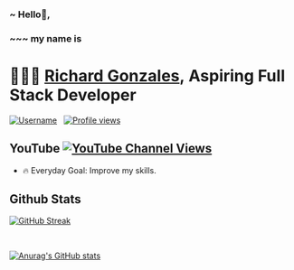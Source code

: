 
### ~ Hello👋,

### ~~~ my name is

# 🔗🔗🔗  [Richard Gonzales][website],&nbsp;Aspiring Full Stack Developer

[![Username](https://img.shields.io/badge/Username-rchadgonzales-darkgreen)][github] &nbsp; [![Profile views](https://gpvc.arturio.dev/rchadgonzales)][github]

## YouTube [![YouTube Channel Views](https://img.shields.io/youtube/channel/views/UCHPIcSFr4KbyNmsAGK20-lQ?style=flat&logo=youtube&color=FF0000)][youtube]


- 🔥 Everyday Goal: Improve my skills.
<!-- - ⚡ Fun Fact: I love gaming.
- 🪐 Ruling Planet: Saturn.
- 🔶 Favorite Food: Pizza, Hamburger, Fries.
- Stress Reliever: Ice cream. -->



## Github Stats

 [![GitHub Streak](https://github-readme-streak-stats.herokuapp.com?user=rchadgonzales&theme=hacker)](https://git.io/streak-stats) 

<!-- [![GitHub Streak](https://github-readme-streak-stats.herokuapp.com?user=rchadgonzales&theme=radical)](https://git.io/streak-stats) -->

</br>

 [![Anurag's GitHub stats](https://github-readme-stats.vercel.app/api?username=rchadgonzales&show_icons=true&title_color=20C117&text_color=20C117&icon_color=20C117&border_color=20C117&bg_color=000000)](https://github.com/anuraghazra/github-readme-stats) 

<!-- ![Anurag's GitHub stats](https://github-readme-stats.vercel.app/api?username=rchadgonzales&show_icons=true&theme=radical) -->

<!-- ![](https://komarev.com/ghpvc/?username=your-github-username) -->

<!-- [![Top Langs](https://github-readme-stats.vercel.app/api/top-langs/?username=rchadgonzales)](https://github.com/anuraghazra/github-readme-stats) -->

<!-- [![Readme Quotes](https://quotes-github-readme.vercel.app/api?type=horizontal&theme=dark)](https://github.com/piyushsuthar/github-readme-quotes) -->

<!-- ![Quote](https://github-readme-quotes.herokuapp.com/quote?theme=dark) -->

<!-- ![Quote](https://github-readme-quotes.herokuapp.com/quote?theme=dark&layout=socrates) -->

<!-- ![Quote](https://github-readme-quotes.herokuapp.com/quote?theme=dark&animation=grow_out_in) -->

<!-- ![Quote](https://github-readme-quotes.herokuapp.com/quote?theme=default&animation=default&layout=default&font=default) -->

<!-- ![Quote](https://github-readme-quotes.herokuapp.com/quote?theme=default&animation=default&layout=zues&font=default) -->



[website]: https://richardgonzales.netlify.app
[github]: https://github.com/rchadgonzales
[facebook]: https://www.facebook.com/rchadgonzales
[twitter]: https://twitter.com/rchadgonzales
[youtube]: https://www.youtube.com/channel/UCHPIcSFr4KbyNmsAGK20-lQ
[instagram]: https://instagram.com/rchadgonzales
[linkedin]: https://linkedin.com/in/rchadgonzales



<!-- 
- 👋 Hi, I’m @rchadgonzales
- 👀 I’m interested in ...
- 🌱 I’m currently learning ...
- 💞️ I’m looking to collaborate on ...
- 📫 How to reach me ...
 -->
<!---
rchadgonzales/rchadgonzales is a ✨ special ✨ repository because its `README.md` (this file) appears on your GitHub profile.
You can click the Preview link to take a look at your changes.
--->
